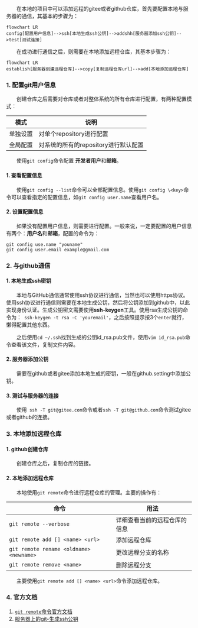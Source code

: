 &emsp;&emsp;在本地的项目中可以添加远程的gitee或者github仓库，首先要配置本地与服务器的通信，其基本的步骤为：
``` mermaid
flowchart LR
config[配置用户信息]-->ssh[本地生成ssh公钥]-->addshh[服务器添加ssh公钥]-->test[测试连接]
```
&emsp;&emsp;在成功进行通信之后，则需要在本地添加远程仓库，其基本步骤为：
``` mermaid
flowchart LR
establish[服务器创建远程仓库]-->copy[复制远程仓库url]-->add[本地添加远程仓库]
```
### 1. 配置git用户信息
&emsp;&emsp;创建仓库之后需要对仓库或者对整体系统的所有仓库进行配置，有两种配置模式：

| 模式     | 说明                                 |
| -------- | ------------------------------------ |
| 单独设置 | 对单个repository进行配置             |
| 全局配置 | 对系统的所有的repository进行默认配置 |

&emsp;&emsp;使用`git config`命令配置 **开发者用户**和**邮箱**。
#### 1. 查看配置信息
&emsp;&emsp;使用`git config --list`命令可以全部配置信息。使用`git config \<key>`命令可以查看指定的配置信息，如`git config user.name`查看用户名。
#### 2. 设置配置信息
&emsp;&emsp;如果没有配置用户信息，则需要进行配置。一般来说，一定要配置的用户信息有两个：**用户名**和**邮箱**，配置的命令为：
```
git config use.name "youname"
git config user.email example@gmail.com
```
### 2. 与github通信
#### 1. 本地生成ssh密钥
&emsp;&emsp;本地与GitHub通信通常使用ssh协议进行通信，当然也可以使用https协议。使用ssh协议进行通信则需要在本地生成公钥，然后将公钥添加到github中，以此实现身份认证。生成公钥密文需要使用**ssh-keygen**工具。使用rsa生成公钥的命令为：` ssh-keygen -t rsa -C 'youremail'`，之后按照提示按3个`enter`就行，懒得配置其他东西。

&emsp;&emsp;之后使用`cd ~/.ssh`找到生成的公钥id_rsa.pub文件，使用`vim id_rsa.pub`命令查看该文件，复制文件内容。
#### 2. 服务器添加公钥
&emsp;&emsp;需要在github或者gitee添加本地生成的密钥，一般在github.setting中添加公钥。
#### 3. 测试与服务器的连接
&emsp;&emsp;使用` ssh -T git@gitee.com`命令或者`ssh -T git@github.com`命令测试gitee或者github的连接。
### 3. 本地添加远程仓库
#### 1. github创建仓库
&emsp;&emsp;创建仓库之后，复制仓库的链接。
#### 2. 本地添加远程仓库
&emsp;&emsp;本地使用`git remote`命令进行远程仓库的管理。主要的操作有：

| 命令                                    | 用法                         |
| --------------------------------------- | ---------------------------- |
| `git remote --verbose`                  | 详细查看当前的远程仓库的信息 |
| `git remote add [] <name> <url>`        | 添加远程仓库                 |
| `git remote rename <oldname> <newname>` | 更改远程分支的名称           |
| `git remote remove <name>`              | 删除远程分支                 |

&emsp;&emsp;主要使用`git remote add [] <name> <url>`命令添加远程仓库。

### 4. 官方文档
1. [`git remote`命令官方文档](https://git-scm.com/docs/git-remote)
2. [服务器上的git-生成ssh公钥](https://git-scm.com/book/zh/v2/%E6%9C%8D%E5%8A%A1%E5%99%A8%E4%B8%8A%E7%9A%84-Git-%E7%94%9F%E6%88%90-SSH-%E5%85%AC%E9%92%A5)